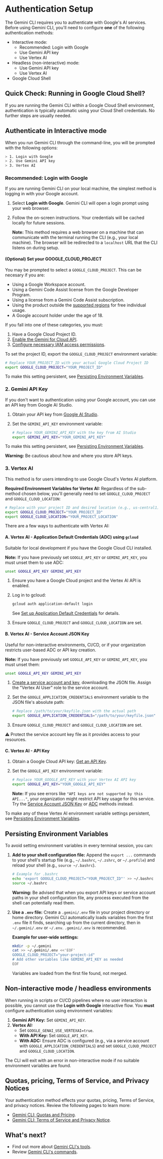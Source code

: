 # Authentication Setup

The Gemini CLI requires you to authenticate with Google's AI services. Before using Gemini CLI, you'll need to configure **one** of the following authentication methods:

- Interactive mode:
  - Recommended: Login with Google 
  - Use Gemini API key
  - Use Vertex AI
- Headless (non-interactive) mode:
  - Use Gemini API key
  - Use Vertex AI
- Google Cloud Shell

## Quick Check: Running in Google Cloud Shell?

If you are running the Gemini CLI within a Google Cloud Shell environment, authentication is typically automatic using your Cloud Shell credentials. No further steps are usually needed.

## Authenticate in Interactive mode

When you run Gemini CLI through the command-line, you will be prompted with the following options:

```bash
> 1. Login with Google
> 2. Use Gemini API key
> 3. Vertex AI
```

### Recommended: Login with Google

If you are running Gemini CLI on your local machine, the simplest method is logging in with your Google account.

1. Select **Login with Google**. Gemini CLI will open a login prompt using your web browser.
3. Follow the on-screen instructions. Your credentials will be cached locally for future sessions.

    **Note:** This method requires a web browser on a machine that can communicate with the terminal running the CLI (e.g., your local machine). The browser will be redirected to a `localhost` URL that the CLI listens on during setup.

#### (Optional) Set your GOOGLE_CLOUD_PROJECT

You may be prompted to select a `GOOGLE_CLOUD_PROJECT`. This can be necesary if you are:

- Using a Google Workspace account.
- Using a Gemini Code Assist license from the Google Developer Program.
- Using a license from  a Gemini Code Assist subscription.
- Using the product outside the [supported regions](https://developers.google.com/gemini-code-assist/resources/available-locations) for free individual usage.
- A Google account holder under the age of 18.

If you fall into one of these categories, you must:

1.  Have a Google Cloud Project ID.
2.  [Enable the Gemini for Cloud API](https://cloud.google.com/gemini/docs/discover/set-up-gemini#enable-api).
3.  [Configure necessary IAM access permissions](https://cloud.google.com/gemini/docs/discover/set-up-gemini#grant-iam).

To set the project ID, export the `GOOGLE_CLOUD_PROJECT` environment variable:

```bash
# Replace YOUR_PROJECT_ID with your actual Google Cloud Project ID
export GOOGLE_CLOUD_PROJECT="YOUR_PROJECT_ID"
```

To make this setting persistent, see [Persisting Environment Variables](#persisting-environment-variables).

### 2. Gemini API Key

If you don't want to authentication using your Google account, you can use an API key from Google AI Studio.

1.  Obtain your API key from [Google AI Studio](https://aistudio.google.com/app/apikey).
2.  Set the `GEMINI_API_KEY` environment variable:

    ```bash
    # Replace YOUR_GEMINI_API_KEY with the key from AI Studio
    export GEMINI_API_KEY="YOUR_GEMINI_API_KEY"
    ```

To make this setting persistent, see [Persisting Environment Variables](#persisting-environment-variables).

**Warning:** Be cautious about how and where you store API keys.

### 3. Vertex AI

This method is for users intending to use Google Cloud's Vertex AI platform.

**Required Environment Variables for Vertex AI:**
Regardless of the sub-method chosen below, you'll generally need to set `GOOGLE_CLOUD_PROJECT` and `GOOGLE_CLOUD_LOCATION`:

```bash
# Replace with your project ID and desired location (e.g., us-central1)
export GOOGLE_CLOUD_PROJECT="YOUR_PROJECT_ID"
export GOOGLE_CLOUD_LOCATION="YOUR_PROJECT_LOCATION"
```

There are a few ways to authenticate with Vertex AI:

#### A. Vertex AI - Application Default Credentials (ADC) using `gcloud`

Suitable for local development if you have the Google Cloud CLI installed.

**Note:** If you have previously set `GOOGLE_API_KEY` or `GEMINI_API_KEY`, you must unset them to use ADC:

```bash
unset GOOGLE_API_KEY GEMINI_API_KEY
```

1.  Ensure you have a Google Cloud project and the Vertex AI API is enabled.
2.  Log in to gcloud:

    ```bash
    gcloud auth application-default login
    ```

    See [Set up Application Default Credentials](https://cloud.google.com/docs/authentication/provide-credentials-adc) for details.
3.  Ensure `GOOGLE_CLOUD_PROJECT` and `GOOGLE_CLOUD_LOCATION` are set.

#### B. Vertex AI - Service Account JSON Key

Useful for non-interactive environments, CI/CD, or if your organization restricts user-based ADC or API key creation.

**Note:** If you have previously set `GOOGLE_API_KEY` or `GEMINI_API_KEY`, you must unset them:

```bash
unset GOOGLE_API_KEY GEMINI_API_KEY
```

1.  [Create a service account and key](https://cloud.google.com/iam/docs/keys-create-delete), downloading the JSON file. Assign the "Vertex AI User" role to the service account.
2.  Set the `GOOGLE_APPLICATION_CREDENTIALS` environment variable to the JSON file's absolute path:

    ```bash
    # Replace /path/to/your/keyfile.json with the actual path
    export GOOGLE_APPLICATION_CREDENTIALS="/path/to/your/keyfile.json"
    ```

3.  Ensure `GOOGLE_CLOUD_PROJECT` and `GOOGLE_CLOUD_LOCATION` are set.

:warning: Protect the service account key file as it provides access to your resources.

#### C. Vertex AI - API Key

1.  Obtain a Google Cloud API key: [Get an API Key](https://cloud.google.com/vertex-ai/generative-ai/docs/start/api-keys?usertype=newuser).
2.  Set the `GOOGLE_API_KEY` environment variable:
    
    ```bash
    # Replace YOUR_GOOGLE_API_KEY with your Vertex AI API key
    export GOOGLE_API_KEY="YOUR_GOOGLE_API_KEY"
    ```

    **Note:** If you see errors like `"API keys are not supported by this API..."`, your organization might restrict API key usage for this service. Try the [Service Account JSON Key](#b-vertex-ai-service-account-json-key) or [ADC](#a-vertex-ai-application-default-credentials-adc-using-gcloud) methods instead.

To make any of these Vertex AI environment variable settings persistent, see [Persisting Environment Variables](#persisting-environment-variables).

## Persisting Environment Variables

To avoid setting environment variables in every terminal session, you can:

1.  **Add to your shell configuration file:** Append the `export ...` commands to your shell's startup file (e.g., `~/.bashrc`, `~/.zshrc`, or `~/.profile`) and reload your shell (e.g., `source ~/.bashrc`).

    ```bash
    # Example for .bashrc
    echo 'export GOOGLE_CLOUD_PROJECT="YOUR_PROJECT_ID"' >> ~/.bashrc
    source ~/.bashrc
    ```

    **Warning:** Be advised that when you export API keys or service account paths in your shell configuration file, any process executed from the shell can potentially read them.

2.  **Use a `.env` file:** Create a `.gemini/.env` file in your project directory or home directory. Gemini CLI automatically loads variables from the first `.env` file it finds, searching up from the current directory, then in `~/.gemini/.env` or `~/.env`. `.gemini/.env` is recommended.

    **Example for user-wide settings:**
    
    ```bash
    mkdir -p ~/.gemini
    cat >> ~/.gemini/.env <<'EOF'
    GOOGLE_CLOUD_PROJECT="your-project-id"
    # Add other variables like GEMINI_API_KEY as needed
    EOF
    ```

    Variables are loaded from the first file found, not merged.

## Non-interactive mode / headless environments

When running in scripts or CI/CD pipelines where no user interaction is possible, you cannot use the **Login with Google** interactive flow. You **must** configure authentication using environment variables:

1.  **Gemini API Key:** Set `GEMINI_API_KEY`.
2.  **Vertex AI:**
    *   Set `GOOGLE_GENAI_USE_VERTEXAI=true`.
    *   **With API Key:** Set `GOOGLE_API_KEY`.
    *   **With ADC:** Ensure ADC is configured (e.g., via a service account with `GOOGLE_APPLICATION_CREDENTIALS`) and set `GOOGLE_CLOUD_PROJECT` and `GOOGLE_CLOUD_LOCATION`.

The CLI will exit with an error in non-interactive mode if no suitable environment variables are found.

## Quotas, pricing, Terms of Service, and Privacy Notices

Your authentication method effects your quotas, pricing, Terms of Service, and privacy notices. Review the following pages to learn more:

- [Gemini CLI: Quotas and Pricing](../quota-and-pricing.md).
- [Gemini CLI: Terms of Service and Privacy Notice](../tos-privacy.md).

## What's next?

- Find out more about [Gemini CLI's tools](../tools/index.md).
- Review [Gemini CLI's commands](../cli/commands.md).